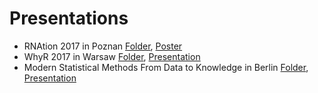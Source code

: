 # Presentations

* RNAtion 2017 in Poznan [Folder](https://github.com/geneticsMiNIng/MLGenSig/tree/master/Presentations/RNAtion%20Poznan%202017), [Poster](https://github.com/geneticsMiNIng/MLGenSig/blob/master/Presentations/RNAtion%20Poznan%202017/Poster_MLExpResso.pdf)
* WhyR 2017 in Warsaw [Folder](https://github.com/geneticsMiNIng/MLGenSig/tree/master/Presentations/WhyR_2017), [Presentation](https://rawgit.com/geneticsMiNIng/MLGenSig/master/Presentations/WhyR_2017/prezentacja_WhyR.html#/)
* Modern Statistical Methods From Data to Knowledge in Berlin [Folder](https://github.com/geneticsMiNIng/MLGenSig/tree/master/Presentations/From_Data_to_Knowledge_2017), [Presentation](https://github.com/geneticsMiNIng/MLGenSig/blob/master/Presentations/From_Data_to_Knowledge_2017/MLExpResso_Berlin.pdf)
